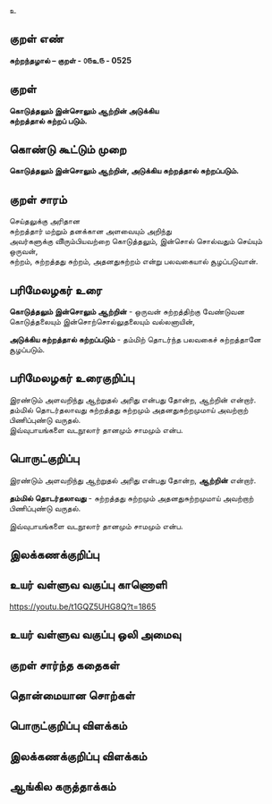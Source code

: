 உ

## குறள் எண் 

**சுற்றந்தழால் – குறள் - ௦௫உ௫ - 0525**  

## குறள் 

**கொடுத்தலும் இன்சொலும் ஆற்றின் அடுக்கிய  
சுற்றத்தால் சுற்றப் படும்.**

## கொண்டு கூட்டும் முறை

**கொடுத்தலும் இன்சொலும் ஆற்றின், அடுக்கிய சுற்றத்தால் சுற்றப்படும்.**

## குறள் சாரம் 

செய்தலுக்கு அரிதான   
சுற்றத்தார் மற்றும் தனக்கான அளவையும் அறிந்து  
அவர்களுக்கு விிரும்பியவற்றை கொடுத்தலும், இன்சொல் சொல்வதும் செய்யும் ஒருவன்,  
சுற்றம், சுற்றத்தது சுற்றம், அதனதுசுற்றம் என்று பலவகையால் சூழப்படுவான்.  

## பரிமேலழகர் உரை

**கொடுத்தலும் இன்சொலும் ஆற்றின்** - ஒருவன் சுற்றத்திற்கு வேண்டுவன கொடுத்தலையும் இன்சொற்சொல்லுதலையும் வல்லனாயின்,  

**அடுக்கிய சுற்றத்தால் சுற்றப்படும்** - தம்மிற் தொடர்ந்த பலவகைச் சுற்றத்தானே சூழப்படும். 

## பரிமேலழகர் உரைகுறிப்பு   

இரண்டும் அளவறிந்து ஆற்றுதல் அரிது என்பது தோன்ற, ஆற்றின் என்றார்.  
தம்மில் தொடர்தலாவது சுற்றத்தது சுற்றமும் அதனதுசுற்றமுமாய் அவற்றாற் பிணிப்புண்டு வருதல்.   
இவ்வுபாயங்களை வடநூலார் தானமும் சாமமும் என்ப.    

## பொருட்குறிப்பு 

இரண்டும் அளவறிந்து ஆற்றுதல் அரிது என்பது தோன்ற, **ஆற்றின்** என்றார்.  

**தம்மில் தொடர்தலாவது** - சுற்றத்தது சுற்றமும் அதனதுசுற்றமுமாய் அவற்றாற் பிணிப்புண்டு வருதல்.  

இவ்வுபாயங்களை வடநூலார் தானமும் சாமமும் என்ப.    


## இலக்கணக்குறிப்பு  


## உயர் வள்ளுவ வகுப்பு காணொளி

https://youtu.be/t1GQZ5UHG8Q?t=1865

## உயர் வள்ளுவ வகுப்பு ஒலி அமைவு 

 
## குறள் சார்ந்த கதைகள் 


## தொன்மையான சொற்கள்


## பொருட்குறிப்பு விளக்கம்


## இலக்கணக்குறிப்பு விளக்கம்


## ஆங்கில கருத்தாக்கம் 


